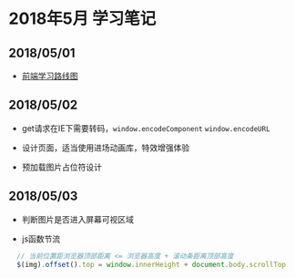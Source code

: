 # 2018年5月 学习笔记

## 2018/05/01

- [前端学习路线图](https://github.com/goodjack/developer-roadmap-chinese)

## 2018/05/02

- get请求在IE下需要转码，`window.encodeComponent` `window.encodeURL`

- 设计页面，适当使用进场动画库，特效增强体验

- 预加载图片占位符设计

## 2018/05/03

- 判断图片是否进入屏幕可视区域

- js函数节流

``` js
  // 当前位置距浏览器顶部距离 <= 浏览器高度 + 滚动条距离顶部高度
  $(img).offset().top = window.innerHeight + document.body.scrollTop
```


